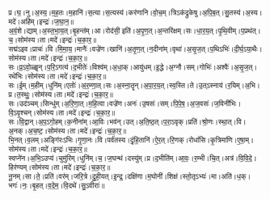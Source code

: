 

  
प्र।घ॒।नु।अ॒स्य॒।म॒ह॒तः।म॒हानि॑।स॒त्या।स॒त्यस्य॑।कर॑णानि।वो॒च॒म्।त्रिऽक॑द्रुकेषु।अ॒पि॒ब॒त्।सु॒तस्य॑।अ॒स्य।मदे॑।अहि॑म्।इन्द्रः॑।ज॒घा॒न॒॥  
अ॒वं॒शे।द्याम्।अ॒स्त॒भा॒य॒त्।बृ॒हन्त॑म्।आ।रोद॑सी॒ इति॑।अ॒पृ॒ण॒त्।अ॒न्तरि॑क्षम्।सः।धा॒र॒य॒त्।पृ॒थि॒वीम्।प॒प्रथ॑त्।च॒।सोम॑स्य।ता।मदे॑।इन्द्रः॑।च॒का॒र॒॥  
सद्म॑ऽइव।प्राचः॑।वि।मि॒मा॒य॒।मानैः॑।वज्रे॑ण।खानि॑।अ॒तृ॒ण॒त्।न॒दीना॑म्।वृथा॑।अ॒सृ॒ज॒त्।प॒थिऽभिः॑।दी॒र्घ॒ऽया॒थैः।सोम॑स्य।ता।मदे॑।इन्द्रः॑।च॒का॒र॒॥  
सः।प्र॒ऽवो॒ळ्हॄन्।प॒रि॒ऽगत्य॑।द॒भीतेः॑।विश्व॑म्।अ॒धा॒क्।आयु॑धम्।इ॒द्धे।अ॒ग्नौ।सम्।गोभिः॑।अश्वैः॑।अ॒सृ॒ज॒त्।रथे॑भिः।सोम॑स्य।ता।मदे॑।इन्द्रः॑।च॒का॒र॒॥  
सः।ई॒म्।म॒हीम्।धुनि॑म्।एतोः॑।अ॒र॒म्णा॒त्।सः।अ॒स्ना॒तॄन्।अ॒पा॒र॒य॒त्।स्व॒स्ति।ते।उ॒त्ऽस्नाय॑।र॒यिम्।अ॒भि।प्र।त॒स्थुः॒।सोम॑स्य।ता।मदे॑।इन्द्रः॑।च॒का॒र॒॥  
सः।उद॑ञ्चम्।सिन्धु॑म्।अ॒रि॒णा॒त्।म॒हि॒त्वा।वज्रे॑ण।अनः॑।उ॒षसः॑।सम्।पि॒पे॒ष॒।अ॒ज॒वसः॑।ज॒विनी॑भिः।वि॒ऽवृ॒श्चन्।सोम॑स्य।ता।मदे॑।इन्द्रः॑।च॒का॒र॒॥  
सः।वि॒द्वान्।अ॒प॒ऽगो॒हम्।क॒नीना॑म्।आ॒विः।भव॑न्।उत्।अ॒ति॒ष्ठ॒त्।प॒रा॒ऽवृक्।प्रति॑।श्रो॒णः।स्था॒त्।वि।अ॒नक्।अ॒च॒ष्ट॒।सोम॑स्य।ता।मदे॑।इन्द्रः॑।च॒का॒र॒॥  
भि॒नत्।व॒लम्।अङ्गि॑रःऽभिः।गृ॒णा॒नः।वि।पर्व॑तस्य।दृं॒हि॒तानि॑।ऐ॒र॒त्।रि॒णक्।रोधां॑सि।कृ॒त्रिमा॑णि।ए॒षा॒म्।सोम॑स्य।ता।मदे॑।इन्द्रः॑।च॒का॒र॒॥  
स्वप्ने॑न।अ॒भि॒ऽउप्य॑।चुमु॑रिम्।धुनि॑म्।च॒।ज॒घन्थ॑।दस्यु॑म्।प्र।द॒भीति॑म्।आ॒वः॒।र॒म्भी।चि॒त्।अत्र॑।वि॒वि॒दे॒।हिर॑ण्यम्।सोम॑स्य।ता।मदे॑।इन्द्रः॑।च॒का॒र॒॥  
नू॒नम्।सा।ते॒।प्रति॑।वर॑म्।जरि॒त्रे।दु॒ही॒यत्।इ॒न्द्र॒।दक्षि॑णा।म॒घोनी॑।शिक्ष॑।स्तो॒तृऽभ्यः॑।मा।अति॑।ध॒क्।भगः॑।नः॒।बृ॒हत्।व॒दे॒म॒।वि॒दथे॑।सु॒ऽवीराः॑॥  
